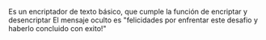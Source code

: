 Es un encriptador de texto básico, que cumple la función de encriptar y desencriptar 
El mensaje oculto es "felicidades por enfrentar este desafio y haberlo concluido con exito!"
